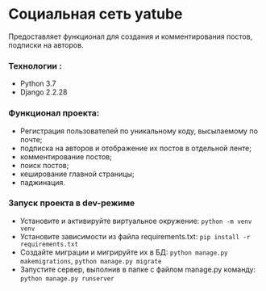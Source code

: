 # Социальная сеть yatube
Предоставляет функционал для создания и комментирования постов, подписки на авторов.
### Технологии :

- Python 3.7 
- Django 2.2.28

### Функционал проекта: 
- Регистрация пользователей по уникальному коду, высылаемому по почте;
- подписка на авторов и отображение их постов в отдельной ленте;
- комментирование постов;
- поиск постов;
- кеширование главной страницы;
- паджинация.

### Запуск проекта в dev-режиме 
- Установите и активируйте виртуальное окружение: ```python -m venv venv```
- Установите зависимости из файла requirements.txt: ``` pip install -r requirements.txt ``` 
- Создайте миграции и мигрируйте их в БД: ```python manage.py makemigrations```, ```python manage.py migrate```
-  Запустите сервер, выполнив в папке с файлом manage.py команду: ``` python manage.py runserver ``` 
